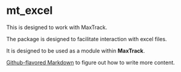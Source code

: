 # mt_excel

This is designed to work with MaxTrack.

The package is designed to facilitate interaction with excel files.

It is designed to be used as a module within __MaxTrack__.

[Github-flavored Markdown](https://guides.github.com/features/mastering-markdown/)
to figure out how to write more content.
